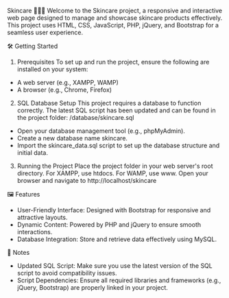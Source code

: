 Skincare 💆‍♀️✨
Welcome to the Skincare project, a responsive and interactive web page designed to manage and showcase skincare products effectively.
This project uses HTML, CSS, JavaScript, PHP, jQuery, and Bootstrap for a seamless user experience.


🛠️ Getting Started

1. Prerequisites
To set up and run the project, ensure the following are installed on your system:

-   A web server (e.g., XAMPP, WAMP)
-   A browser (e.g., Chrome, Firefox)

2. SQL Database Setup
This project requires a database to function correctly. The latest SQL script has been updated and can be found in the project folder:
/database/skincare.sql

-   Open your database management tool (e.g., phpMyAdmin).
-   Create a new database name skincare.
-   Import the skincare_data.sql script to set up the database structure and initial data.

3. Running the Project
Place the project folder in your web server's root directory.
For XAMPP, use htdocs.
For WAMP, use www.
Open your browser and navigate to http://localhost/skincare 

🖼️ Features
-   User-Friendly Interface: Designed with Bootstrap for responsive and attractive layouts.
-   Dynamic Content: Powered by PHP and jQuery to ensure smooth interactions.
-   Database Integration: Store and retrieve data effectively using MySQL.

📢 Notes
-   Updated SQL Script: Make sure you use the latest version of the SQL script to avoid compatibility issues.
-   Script Dependencies: Ensure all required libraries and frameworks (e.g., jQuery, Bootstrap) are properly linked in your project.